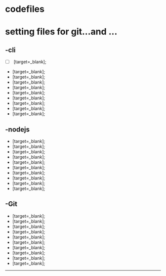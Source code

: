 # codefiles
setting files for git...and ...
===

-cli
---

- [ ] []() [target=_blank];
- []() [target=_blank];
- []() [target=_blank];
- []() [target=_blank];
- []() [target=_blank];
- []() [target=_blank];
- []() [target=_blank];
- []() [target=_blank];
- []() [target=_blank];
- []() [target=_blank];

-nodejs
---

- []() [target=_blank];
- []() [target=_blank];
- []() [target=_blank];
- []() [target=_blank];
- []() [target=_blank];
- []() [target=_blank];
- []() [target=_blank];
- []() [target=_blank];
- []() [target=_blank];
- []() [target=_blank];

-Git
---

- []() [target=_blank];
- []() [target=_blank];
- []() [target=_blank];
- []() [target=_blank];
- []() [target=_blank];
- []() [target=_blank];
- []() [target=_blank];
- []() [target=_blank];
- []() [target=_blank];
- []() [target=_blank];

---


